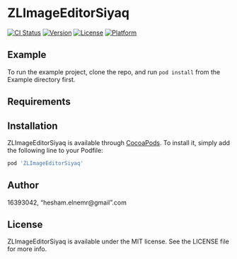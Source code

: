 # ZLImageEditorSiyaq

[![CI Status](https://img.shields.io/travis/16393042/ZLImageEditorSiyaq.svg?style=flat)](https://travis-ci.org/16393042/ZLImageEditorSiyaq)
[![Version](https://img.shields.io/cocoapods/v/ZLImageEditorSiyaq.svg?style=flat)](https://cocoapods.org/pods/ZLImageEditorSiyaq)
[![License](https://img.shields.io/cocoapods/l/ZLImageEditorSiyaq.svg?style=flat)](https://cocoapods.org/pods/ZLImageEditorSiyaq)
[![Platform](https://img.shields.io/cocoapods/p/ZLImageEditorSiyaq.svg?style=flat)](https://cocoapods.org/pods/ZLImageEditorSiyaq)

## Example

To run the example project, clone the repo, and run `pod install` from the Example directory first.

## Requirements

## Installation

ZLImageEditorSiyaq is available through [CocoaPods](https://cocoapods.org). To install
it, simply add the following line to your Podfile:

```ruby
pod 'ZLImageEditorSiyaq'
```

## Author

16393042, “hesham.elnemr@gmail”.com

## License

ZLImageEditorSiyaq is available under the MIT license. See the LICENSE file for more info.
